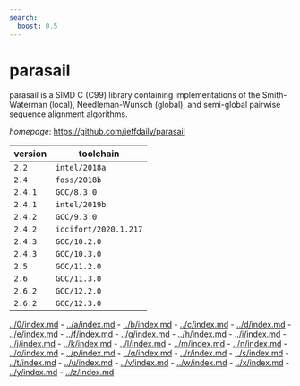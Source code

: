 ```yaml
---
search:
  boost: 0.5
---
```

# parasail

parasail is a SIMD C (C99) library containing implementations of the Smith-Waterman (local),  Needleman-Wunsch (global), and semi-global pairwise sequence alignment algorithms.

*homepage*: <https://github.com/jeffdaily/parasail>

version | toolchain
--------|----------
``2.2`` | ``intel/2018a``
``2.4`` | ``foss/2018b``
``2.4.1`` | ``GCC/8.3.0``
``2.4.1`` | ``intel/2019b``
``2.4.2`` | ``GCC/9.3.0``
``2.4.2`` | ``iccifort/2020.1.217``
``2.4.3`` | ``GCC/10.2.0``
``2.4.3`` | ``GCC/10.3.0``
``2.5`` | ``GCC/11.2.0``
``2.6`` | ``GCC/11.3.0``
``2.6.2`` | ``GCC/12.2.0``
``2.6.2`` | ``GCC/12.3.0``

[../0/index.md](0) - [../a/index.md](a) - [../b/index.md](b) - [../c/index.md](c) - [../d/index.md](d) - [../e/index.md](e) - [../f/index.md](f) - [../g/index.md](g) - [../h/index.md](h) - [../i/index.md](i) - [../j/index.md](j) - [../k/index.md](k) - [../l/index.md](l) - [../m/index.md](m) - [../n/index.md](n) - [../o/index.md](o) - [../p/index.md](p) - [../q/index.md](q) - [../r/index.md](r) - [../s/index.md](s) - [../t/index.md](t) - [../u/index.md](u) - [../v/index.md](v) - [../w/index.md](w) - [../x/index.md](x) - [../y/index.md](y) - [../z/index.md](z)

